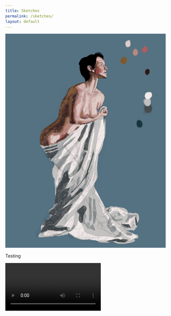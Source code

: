 ```yaml
---
title: Sketches
permalink: /sketches/
layout: default
---
```

![](/images/sketch_woman_cloth.jpg)

Testing

![](/art/IMG_5810.MOV)